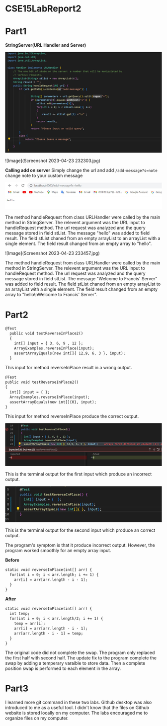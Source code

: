 # CSE15LabReport2

Part1
=====

**StringServer(URL Handler and Server)** 

![Image](URLhandler.jpg)

![Image](Screenshot 2023-04-23 232303.jpg)

**Calling add on server**
Simply change the url and add `/add-message?s=note` change note to your custom message

![Image](hello.jpg)

The method handleRequest from class URLHandler were called by the main method in StringServer. The relevent argument was the URL input to handleRequest method.
The url request was analyzed and the query message stored in field stList. The message "hello" was added to field result.
The field stList chaned from an empty arrayList to an arrayList with a single element. The field result changed from an empty array to "hello".

![Image](Screenshot 2023-04-23 233457.jpg)

The method handleRequest from class URLHandler were called by the main method in StringServer. The relevent argument was the URL input to handleRequest method.
The url request was analyzed and the query message stored in field stList. The message "Welcome to Francis' Server" was added to field result.
The field stList chaned from an empty arrayList to an arrayList with a single element. The field result changed from an empty array to "hello\nWelcome to Francis' Server".

Part2
=====

````
@Test
  public void testReverseInPlace2()
  {
    int[] input = { 3, 6, 9 , 12 };
    ArrayExamples.reverseInPlace(input);
    assertArrayEquals(new int[]{ 12,9, 6, 3 }, input);
  }
  ````
  This input for method reverseInPlace result in a wrong output.
  ````
@Test
  public void testReverseInPlace2()
  {
    int[] input = { };
    ArrayExamples.reverseInPlace(input);
    assertArrayEquals(new int[]{0}, input);
  }
  ````
  This input for method reverseInPlace produce the correct output.
  
  ![Image](wrongReverseInPlace.jpg)
  
  This is the terminal output for the first input which produce an incorrect output.
  
  ![Image](rightReverseInPlace.jpg)
  
  This is the terminal output for the second input which produce an correct output.
  
  The program's symptom is that it produce incorrect output. However, the program worked smoothly for an empty array input.
  
  **Before**
  ````
  static void reverseInPlace(int[] arr) {
    for(int i = 0; i < arr.length; i += 1) {
      arr[i] = arr[arr.length - i - 1];
    }
  }
  ````
  **After**
  ````
  static void reverseInPlace(int[] arr) {
    int temp;
    for(int i = 0; i < arr.length/2; i += 1) {
      temp = arr[i];
      arr[i] = arr[arr.length - i - 1];
      arr[arr.length - i - 1] = temp;
    }
  }
  ````
  The original code did not complete the swap. The program only replaced the first half with second half.
  The update fix to the program complete the swap by adding a temperary varaible to store data.
  Then a complete position swap is performed to each element in the array. 
  
  Part3
  =====
  
  I learned more git command in these two labs. Github desktop was also introduced to me as a useful tool. I didn't know that the files on Github website is stored    locally on my computer. The labs encouraged me to organize files on my computer. 
